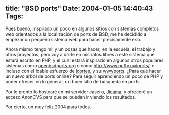 title: "BSD ports"
Date: 2004-01-05 14:40:43
Tags: 
---
<p>Pues bueno, inspirado un poco en algunos sitios con sistemas completos web orientados a la localización de ports de BSD, me he decidido a empezar un pequeño sistema web para hacer precisamente eso.</p>

<p>Ahora mismo tengo mil y un cosas que hacer, en la escuela, el trabajo y otros proyectos, pero voy a darle en mis ratos libres a este sistema que estará escrito en PHP, y el cual estará inspirado en algunos otros populares sistemas como <a href="http://web.archive.org/web/20040128181544/http://www.openbsdports.org/">openbsdports.org</a> o como <a href="http://web.archive.org/web/20040128181544/http://www.puffy.nu/ports/"><a href="http://www.puffy.nu/ports/">http://www.puffy.nu/ports/</a></a>, e incluso con el loable esfuerzo de <a href="http://web.archive.org/web/20040128181544/http://www.bsdcoders.org/%7Ejcortes">jcortes</a>, y su <a href="http://web.archive.org/web/20040128181544/http://www.bsdcoders.org/%7Ejcortes/es/wwwports.html">wwwports</a>. ¿Para qué hacer un nuevo árbol de ports online? Para seguir aprendiendo un poco de PHP y poder ofrecer en lo general, un buen sitio de búsqueda en ports.</p>

<p>Por lo pronto lo hostearé en mi servidor casero, <a href="http://web.archive.org/web/20040128181544/http://www.mexska.org/">Jícama</a>, y ofreceré un acceso AnonCVS para que se puedan ir viendo los resultados.</p>

<p>Por cierto, un muy feliz 2004 para todos.</p>
